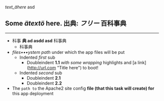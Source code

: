 ﻿
_text_ähere_ asd

## Some _ätextö_ here. 出典: *フリー* 百科事典
---------------------------------

* 科事 __典 ad
  asdd asd__ 科事典
    * 科事典
* _files•••ystem path_ under which the app files will be put
    * Indented _first_ sub
        * Doubleindent **1.1** _with
          some wrapping_ highlights and [a link]
          (http://url.com "Title here") to boot!
    * Indented _second_ sub
        * Doubleindent **2.1**
        * Doubleindent **2.2**
* The `path to` the Apache2 site config **file (that this
  task will create) for** this app deployment

